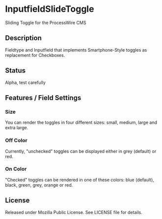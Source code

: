 # InputfieldSlideToggle
Sliding Toggle for the ProcessWire CMS

## Description

Fieldtype and Inputfield that implements Smartphone-Style toggles as replacement for Checkboxes.

## Status

Alpha, test carefully

## Features / Field Settings

### Size

You can render the toggles in four different sizes: small, medium, large and extra large.

### Off Color

Currently, "unchecked" toggles can be displayed either in grey (default) or red.

### On Color

"Checked" toggles can be rendered in one of these colors: blue (default), black, green, grey, orange or red.

## License

Released under Mozilla Public License. See LICENSE file for details.